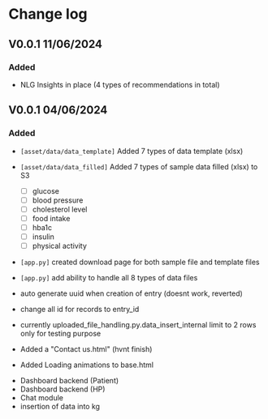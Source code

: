 # Change log


## V0.0.1 11/06/2024

### Added
- NLG Insights in place (4 types of recommendations in total)

## V0.0.1 04/06/2024

### Added

- `[asset/data/data_template]` Added 7 types of data template (xlsx)
- `[asset/data/data_filled]` Added 7 types of sample data filled (xlsx) to S3
    - [ ]  glucose
    - [ ]  blood pressure
    - [ ]  cholesterol level
    - [ ]  food intake
    - [ ]  hba1c
    - [ ]  insulin
    - [ ]  physical activity
- `[app.py]` created download page for both sample file and template files
- `[app.py]` add ability to handle all 8 types of data files

- auto generate uuid when creation of entry (doesnt work, reverted)
- change all id for records to entry_id
- currently uploaded_file_handling.py.data_insert_internal limit to 2 rows only for testing purpose
- Added a "Contact us.html" (hvnt finish)
- Added Loading animations to base.html

<!-- Tracy todo -->
- Dashboard backend (Patient)
- Dashboard backend (HP)
- Chat module
- insertion of data into kg